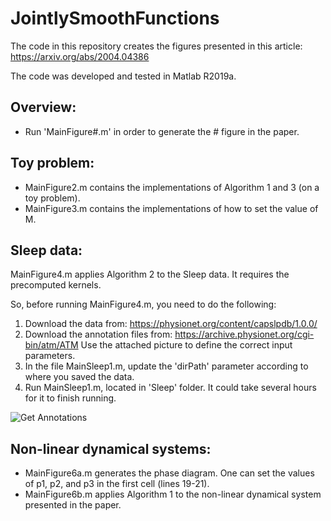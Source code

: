 # JointlySmoothFunctions

The code in this repository creates the figures presented in this article:
https://arxiv.org/abs/2004.04386

The code was developed and tested in Matlab R2019a.
## Overview:
* Run 'MainFigure#.m' in order to generate the # figure in the paper.

## Toy problem:
* MainFigure2.m contains the implementations of Algorithm 1 and 3 (on a toy problem).
* MainFigure3.m contains the implementations of how to set the value of M.

## Sleep data:
MainFigure4.m applies Algorithm 2 to the Sleep data. It requires the precomputed kernels.

So, before running MainFigure4.m, you need to do the following:
1. Download the data from: https://physionet.org/content/capslpdb/1.0.0/
2. Download the annotation files from: https://archive.physionet.org/cgi-bin/atm/ATM
   Use the attached picture to define the correct input parameters.
3. In the file MainSleep1.m, update the 'dirPath' parameter according to where you saved the data.
4. Run MainSleep1.m, located in 'Sleep' folder. It could take several hours for it to finish running.

![Get Annotations](https://user-images.githubusercontent.com/74972592/100358313-b16f6b80-2ffe-11eb-9775-05d97408aedc.PNG)

## Non-linear dynamical systems:
* MainFigure6a.m generates the phase diagram.
  One can set the values of p1, p2, and p3 in the first cell (lines 19-21).
* MainFigure6b.m applies Algorithm 1 to the non-linear dynamical system presented in the paper.
